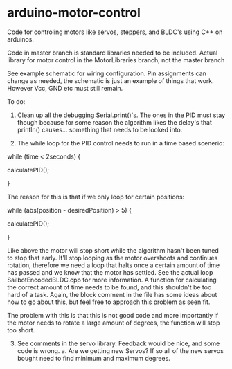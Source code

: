 # arduino-motor-control
Code for controling motors like servos, steppers, and BLDC's using C++ on arduinos. 


Code in master branch is standard libraries needed to be included. 
Actual library for motor control in the MotorLibraries branch, not the master branch

See example schematic for wiring configuration. Pin assignments can change as needed, the schematic is just an example of things that work. However Vcc, GND etc must still remain. 

To do: 

1. Clean up all the debugging Serial.print()'s. The ones in the PID must stay though because for some reason the algorithm likes the delay's that println() causes... something that needs to be looked into. 

2. The while loop for the PID control needs to run in a time based scenerio: 

while (time < 2seconds) {

  calculatePID();

}

The reason for this is that if we only loop for certain positions:

while (abs(position - desiredPosition) > 5) {
 
  calculatePID();

}

Like above the motor will stop short while the algorithm hasn't been tuned to stop that early. It'll stop looping as the motor overshoots and continues rotation, therefore we need a loop that halts once a certain amount of time has passed and we know that the motor has settled. See the actual loop SailbotEncodedBLDC.cpp for more information.
A function for calculating the correct amount of time needs to be found, and this shouldn't be too hard of a task. Again, the block comment in the file has some ideas about how to go about this, but feel free to approach this problem as seen fit.

The problem with this is that this is not good code and more importantly if the motor needs to rotate a large amount of degrees, the function will stop too short.

3. See comments in the servo library. Feedback would be nice, and some code is wrong. 
  a. Are we getting new Servos? If so all of the new servos bought need to find minimum and maximum degrees.
